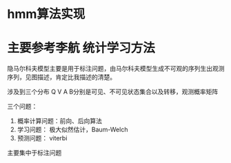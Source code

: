 # hmm算法实现

# 主要参考李航 统计学习方法
隐马尔科夫模型主要是用于标注问题，由马尔科夫模型生成不可观的序列生出观测序列，见图描述，肯定比我描述的清楚。

涉及到三个分布 Q V A B分别是可见、不可见状态集合以及转移，观测概率矩阵

三个问题：
1. 概率计算问题：前向、后向算法
2. 学习问题： 极大似然估计，Baum-Welch
3. 预测问题： viterbi

主要集中于标注问题









